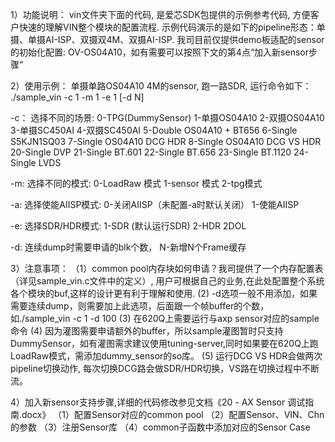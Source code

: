
1）功能说明：
vin文件夹下面的代码, 是爱芯SDK包提供的示例参考代码, 方便客户快速的理解VIN整个模块的配置流程.
示例代码演示的是如下的pipeline形态：单摄、单摄AI-ISP、双摄双4M、双摄AI-ISP.
我司目前仅提供demo板适配的sensor的初始化配置: OV-OS04A10，如有需要可以按照下文的第4点“加入新sensor步骤”


2）使用示例：
单摄单路OS04A10 4M的sensor, 跑一路SDR, 运行命令如下：
./sample_vin -c 1 -m 1 -e 1 [-d N]

-c： 选择不同的场景:
                    0-TPG(DummySensor)
                    1-单摄OS04A10
                    2-双摄OS04A10
                    3-单摄SC450AI
                    4-双摄SC450AI
                    5-Double OS04A10 + BT656
                    6-Single S5KJN1SQ03
                    7-Single OS04A10 DCG HDR
                    8-Single OS04A10 DCG VS HDR
                    20-Single DVP
                    21-Single BT.601
                    22-Single BT.656
                    23-Single BT.1120
                    24-Single LVDS

-m:  选择不同的模式:
                    0-LoadRaw 模式
                    1-sensor 模式
                    2-tpg模式

-a:  选择使能AIISP模式:
                    0-关闭AIISP（未配置-a时默认关闭）
                    1-使能AIISP

-e:  选择SDR/HDR模式:
                    1-SDR (默认运行SDR)
                    2-HDR 2DOL

-d:  连续dump时需要申请的blk个数， N-新增N个Frame缓存

3）注意事项：
（1）common pool内存块如何申请？我司提供了一个内存配置表（详见sample_vin.c文件中的定义）,
	 用户可根据自己的业务,在此处配置整个系统各个模块的buf,这样的设计更有利于理解和使用.
 (2) -d选项一般不用添加，如果需要连续dump，则需要加上此选项，后面跟一个帧buffer的个数，如./sample_vin -c 1 -d 100
 (3) 在620Q上需要运行与axp sensor对应的sample命令
 (4) 因为灌图需要申请额外的buffer，所以sample灌图暂时只支持DummySensor，如有灌图需求建议使用tuning-server,同时如果要在620Q上跑LoadRaw模式，需添加dummy_sensor的so库。
 (5) 运行DCG VS HDR会做两次pipeline切换动作, 每次切换DCG路会做SDR/HDR切换，VS路在切换过程中不断流。

4）加入新sensor支持步骤,详细的代码修改参见文档《20 - AX Sensor 调试指南.docx》
（1）配置Sensor对应的common pool
（2）配置Sensor、VIN、Chn的参数
（3）注册Sensor库
（4）common子函数中添加对应的Sensor Case
